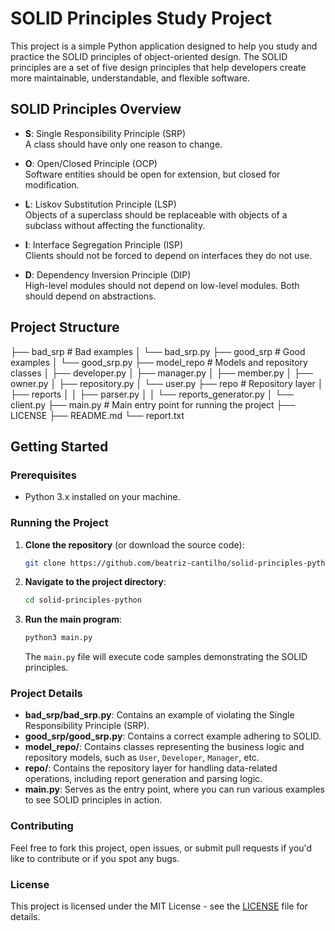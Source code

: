 # SOLID Principles Study Project

This project is a simple Python application designed to help you study and practice the SOLID principles of object-oriented design. The SOLID principles are a set of five design principles that help developers create more maintainable, understandable, and flexible software.

## SOLID Principles Overview

- **S**: Single Responsibility Principle (SRP)  
  A class should have only one reason to change.
  
- **O**: Open/Closed Principle (OCP)  
  Software entities should be open for extension, but closed for modification.
  
- **L**: Liskov Substitution Principle (LSP)  
  Objects of a superclass should be replaceable with objects of a subclass without affecting the functionality.
  
- **I**: Interface Segregation Principle (ISP)  
  Clients should not be forced to depend on interfaces they do not use.
  
- **D**: Dependency Inversion Principle (DIP)  
  High-level modules should not depend on low-level modules. Both should depend on abstractions.

## Project Structure
├── bad_srp # Bad examples
│ 
└── bad_srp.py 
├── good_srp # Good examples
│ 
└── good_srp.py 
├── model_repo # Models and repository classes 
│ 
├── developer.py 
│ 
├── manager.py 
│ 
├── member.py 
│ 
├── owner.py 
│ 
├── repository.py 
│ 
└── user.py 
├── repo # Repository layer 
│ 
├── reports 
│
│ 
├── parser.py 
│ 
│ 
└── reports_generator.py 
│ 
└── client.py 
├── main.py # Main entry point for running the project 
├── LICENSE 
├── README.md 
└── report.txt 

## Getting Started

### Prerequisites

- Python 3.x installed on your machine.

### Running the Project

1. **Clone the repository** (or download the source code):
    ```bash
    git clone https://github.com/beatriz-cantilho/solid-principles-python
    ```

2. **Navigate to the project directory**:
    ```bash
    cd solid-principles-python
    ```

3. **Run the main program**:
    ```bash
    python3 main.py
    ```

   The `main.py` file will execute code samples demonstrating the SOLID principles.

### Project Details

- **bad_srp/bad_srp.py**: Contains an example of violating the Single Responsibility Principle (SRP).
- **good_srp/good_srp.py**: Contains a correct example adhering to SOLID.
- **model_repo/**: Contains classes representing the business logic and repository models, such as `User`, `Developer`, `Manager`, etc.
- **repo/**: Contains the repository layer for handling data-related operations, including report generation and parsing logic.
- **main.py**: Serves as the entry point, where you can run various examples to see SOLID principles in action.   

### Contributing

Feel free to fork this project, open issues, or submit pull requests if you'd like to contribute or if you spot any bugs.

### License

This project is licensed under the MIT License - see the [LICENSE](LICENSE) file for details.